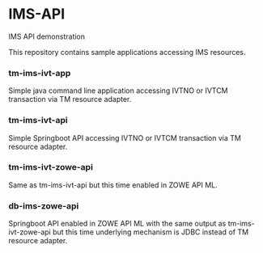 # IMS-API
IMS API demonstration

This repository contains sample applications accessing IMS resources.

### tm-ims-ivt-app
Simple java command line application accessing IVTNO or IVTCM transaction via TM resource adapter.

### tm-ims-ivt-api
Simple Springboot API accessing IVTNO or IVTCM transaction via TM resource adapter.

### tm-ims-ivt-zowe-api
Same as tm-ims-ivt-api but this time enabled in ZOWE API ML.

### db-ims-zowe-api
Springboot API enabled in ZOWE API ML with the same output as tm-ims-ivt-zowe-api but this time underlying mechanism is JDBC instead of TM resource adapter.
